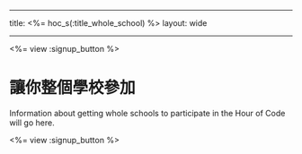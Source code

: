 * * *

title: <%= hoc_s(:title_whole_school) %> layout: wide

* * *

<%= view :signup_button %>

# 讓你整個學校參加

Information about getting whole schools to participate in the Hour of Code will go here.

<%= view :signup_button %>